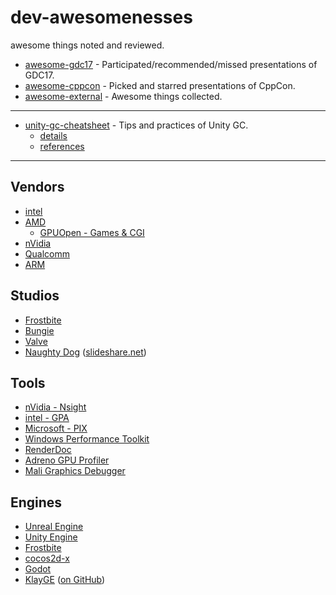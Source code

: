 # dev-awesomenesses

awesome things noted and reviewed.

- [awesome-gdc17](awesome-gdc17.md) - Participated/recommended/missed presentations of GDC17.
- [awesome-cppcon](awesome-cppcon.md) - Picked and starred presentations of CppCon.
- [awesome-external](awesome-external.md) - Awesome things collected.

-----------

- [unity-gc-cheatsheet](unity-gc-cheatsheet.md) - Tips and practices of Unity GC.
    + [details](unity-gc-cheatsheet-details.md)
    + [references](unity-gc-cheatsheet-references.md)

-----------

## Vendors

- [intel](https://software.intel.com/)
- [AMD](http://developer.amd.com/)
    + [GPUOpen - Games & CGI](http://gpuopen.com/games-cgi/)
- [nVidia](https://developer.nvidia.com/)
- [Qualcomm](https://developer.qualcomm.com/)
- [ARM](https://developer.arm.com/graphics)

## Studios

- [Frostbite](http://www.frostbite.com/connect/)
- [Bungie](http://halo.bungie.net/inside/publications.aspx)
- [Valve](http://www.valvesoftware.com/company/publications.html)
- [Naughty Dog](https://www.naughtydog.com/blog) ([slideshare.net](https://www.slideshare.net/naughty_dog))

## Tools

- [nVidia - Nsight](http://www.nvidia.com/object/nsight.html)
- [intel - GPA](https://software.intel.com/en-us/gpa)
- [Microsoft - PIX](https://blogs.msdn.microsoft.com/pix/)
- [Windows Performance Toolkit](https://msdn.microsoft.com/en-us/windows/hardware/commercialize/test/wpt/index)
- [RenderDoc](https://renderdoc.org/)
- [Adreno GPU Profiler](https://developer.qualcomm.com/software/adreno-gpu-profiler)
- [Mali Graphics Debugger](https://developer.arm.com/products/software-development-tools/graphics-development-tools/mali-graphics-debugger)

## Engines

- [Unreal Engine](https://www.unrealengine.com)
- [Unity Engine](https://unity3d.com)
- [Frostbite](https://www.ea.com/frostbite)
- [cocos2d-x](http://www.cocos2d-x.org/)
- [Godot](http://www.godotengine.org/)
- [KlayGE](http://www.klayge.org/) ([on GitHub](https://github.com/gongminmin/KlayGE))
